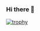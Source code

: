 ### Hi there 👋
[![trophy](https://github-profile-trophy.vercel.app/?username=JohnnyJumper)](https://github.com/ryo-ma/github-profile-trophy)

<!--
**JohnnyJumper/JohnnyJumper** is a ✨ _special_ ✨ repository because its `README.md` (this file) appears on your GitHub profile.

Here are some ideas to get you started:

- 🔭 I’m currently working on ...
- 🌱 I’m currently learning ...
- 👯 I’m looking to collaborate on ...
- 🤔 I’m looking for help with ...
- 💬 Ask me about ...
- 📫 How to reach me: ...
- 😄 Pronouns: ...
- ⚡ Fun fact: ...
-->
